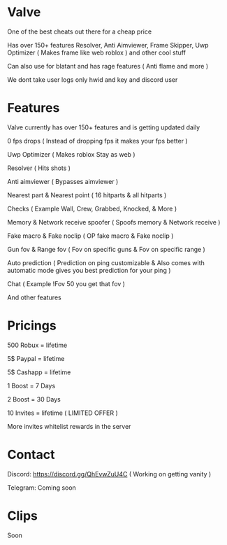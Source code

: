  # Valve

One of the best cheats out there for a cheap price

Has over 150+ features Resolver, Anti Aimviewer, Frame Skipper, Uwp Optimizer ( Makes frame like web roblox ) and other cool stuff

Can also use for blatant and has rage features ( Anti flame and more )

We dont take user logs only hwid and key and discord user

# Features

Valve currently has over 150+ features and is getting updated daily

0 fps drops ( Instead of dropping fps it makes your fps better )

Uwp Optimizer ( Makes roblox Stay as web )

Resolver ( Hits shots )

Anti aimviewer ( Bypasses aimviewer )

Nearest part & Nearest point ( 16 hitparts & all hitparts )

Checks ( Example Wall, Crew, Grabbed, Knocked, & More )

Memory & Network receive spoofer ( Spoofs memory & Network receive )

Fake macro & Fake noclip ( OP fake macro & Fake noclip )

Gun fov & Range fov ( Fov on specific guns & Fov on specific range )

Auto prediction ( Prediction on ping customizable & Also comes with automatic mode gives you best prediction for your ping )

Chat ( Example !Fov 50 you get that fov )

And other features

# Pricings

500 Robux = lifetime

5$ Paypal = lifetime

5$ Cashapp = lifetime

1 Boost = 7 Days

2 Boost = 30 Days

10 Invites = lifetime ( LIMITED OFFER )

More invites whitelist rewards in the server

# Contact

Discord: https://discord.gg/QhEvwZuU4C ( Working on getting vanity )

Telegram: Coming soon

# Clips

Soon
